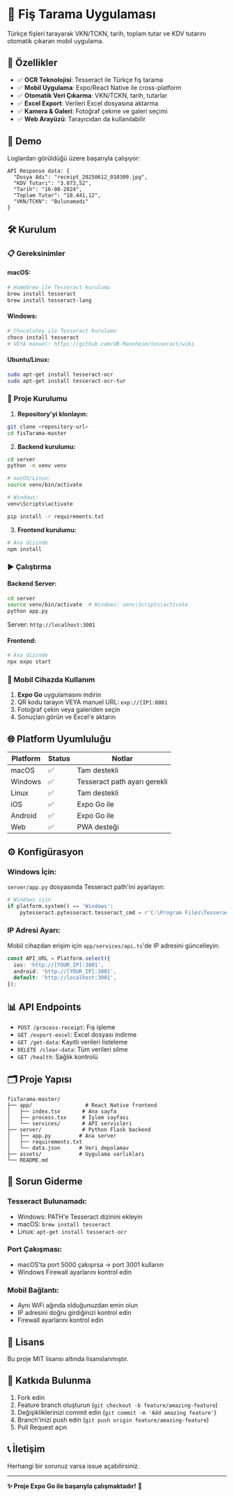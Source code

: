 # 📄 Fiş Tarama Uygulaması

Türkçe fişleri tarayarak VKN/TCKN, tarih, toplam tutar ve KDV tutarını otomatik çıkaran mobil uygulama.

## 🚀 Özellikler

- ✅ **OCR Teknolojisi**: Tesseract ile Türkçe fış tarama
- ✅ **Mobil Uygulama**: Expo/React Native ile cross-platform
- ✅ **Otomatik Veri Çıkarma**: VKN/TCKN, tarih, tutarlar
- ✅ **Excel Export**: Verileri Excel dosyasına aktarma
- ✅ **Kamera & Galeri**: Fotoğraf çekme ve galeri seçimi
- ✅ **Web Arayüzü**: Tarayıcıdan da kullanılabilir

## 📱 Demo

Loglardan görüldüğü üzere başarıyla çalışıyor:
```
API Response data: {
  "Dosya Adı": "receipt_20250612_010309.jpg",
  "KDV Tutarı": "3.073,52", 
  "Tarih": "16-08-2024",
  "Toplam Tutar": "18.441,12",
  "VKN/TCKN": "Bulunamadı"
}
```

## 🛠️ Kurulum

### **📋 Gereksinimler**

#### **macOS:**
```bash
# Homebrew ile Tesseract kurulumu
brew install tesseract
brew install tesseract-lang
```

#### **Windows:**
```bash
# Chocolatey ile Tesseract kurulumu  
choco install tesseract
# VEYA manuel: https://github.com/UB-Mannheim/tesseract/wiki
```

#### **Ubuntu/Linux:**
```bash
sudo apt-get install tesseract-ocr
sudo apt-get install tesseract-ocr-tur
```

### **🔧 Proje Kurulumu**

1. **Repository'yi klonlayın:**
```bash
git clone <repository-url>
cd fisTarama-master
```

2. **Backend kurulumu:**
```bash
cd server
python -m venv venv

# macOS/Linux:
source venv/bin/activate

# Windows:
venv\Scripts\activate

pip install -r requirements.txt
```

3. **Frontend kurulumu:**
```bash
# Ana dizinde
npm install
```

### **▶️ Çalıştırma**

#### **Backend Server:**
```bash
cd server
source venv/bin/activate  # Windows: venv\Scripts\activate
python app.py
```
Server: `http://localhost:3001`

#### **Frontend:**
```bash
# Ana dizinde
npx expo start
```

### **📱 Mobil Cihazda Kullanım**

1. **Expo Go** uygulamasını indirin
2. QR kodu tarayın VEYA manuel URL: `exp://[IP]:8081`
3. Fotoğraf çekin veya galeriden seçin
4. Sonuçları görün ve Excel'e aktarın

## 🌐 Platform Uyumluluğu

| Platform | Status | Notlar |
|----------|--------|---------|
| macOS | ✅ | Tam destekli |
| Windows | ✅ | Tesseract path ayarı gerekli |
| Linux | ✅ | Tam destekli |
| iOS | ✅ | Expo Go ile |
| Android | ✅ | Expo Go ile |
| Web | ✅ | PWA desteği |

## ⚙️ Konfigürasyon

### **Windows İçin:**

`server/app.py` dosyasında Tesseract path'ini ayarlayın:

```python
# Windows için
if platform.system() == 'Windows':
    pytesseract.pytesseract.tesseract_cmd = r'C:\Program Files\Tesseract-OCR\tesseract.exe'
```

### **IP Adresi Ayarı:**

Mobil cihazdan erişim için `app/services/api.ts`'de IP adresini güncelleyin:
```typescript
const API_URL = Platform.select({
  ios: 'http://[YOUR_IP]:3001',
  android: 'http://[YOUR_IP]:3001',
  default: 'http://localhost:3001',
});
```

## 📊 API Endpoints

- `POST /process-receipt`: Fış işleme
- `GET /export-excel`: Excel dosyası indirme  
- `GET /get-data`: Kayıtlı verileri listeleme
- `DELETE /clear-data`: Tüm verileri silme
- `GET /health`: Sağlık kontrolü

## 🗂️ Proje Yapısı

```
fisTarama-master/
├── app/                 # React Native frontend
│   ├── index.tsx       # Ana sayfa
│   ├── process.tsx     # İşlem sayfası
│   └── services/       # API servisleri
├── server/             # Python Flask backend
│   ├── app.py         # Ana server
│   ├── requirements.txt
│   └── data.json      # Veri depolamav
├── assets/            # Uygulama varlıkları
└── README.md
```

## 🔧 Sorun Giderme

### **Tesseract Bulunamadı:**
- Windows: PATH'e Tesseract dizinini ekleyin
- macOS: `brew install tesseract`
- Linux: `apt-get install tesseract-ocr`

### **Port Çakışması:**
- macOS'ta port 5000 çakışırsa → port 3001 kullanın
- Windows Firewall ayarlarını kontrol edin

### **Mobil Bağlantı:**
- Aynı WiFi ağında olduğunuzdan emin olun
- IP adresini doğru girdiğinizi kontrol edin
- Firewall ayarlarını kontrol edin

## 📝 Lisans

Bu proje MIT lisansı altında lisanslanmıştır.

## 🤝 Katkıda Bulunma

1. Fork edin
2. Feature branch oluşturun (`git checkout -b feature/amazing-feature`)
3. Değişikliklerinizi commit edin (`git commit -m 'Add amazing feature'`)
4. Branch'inizi push edin (`git push origin feature/amazing-feature`)
5. Pull Request açın

## 📞 İletişim

Herhangi bir sorunuz varsa issue açabilirsiniz.

---

**✨ Proje Expo Go ile başarıyla çalışmaktadır!** 🎉
